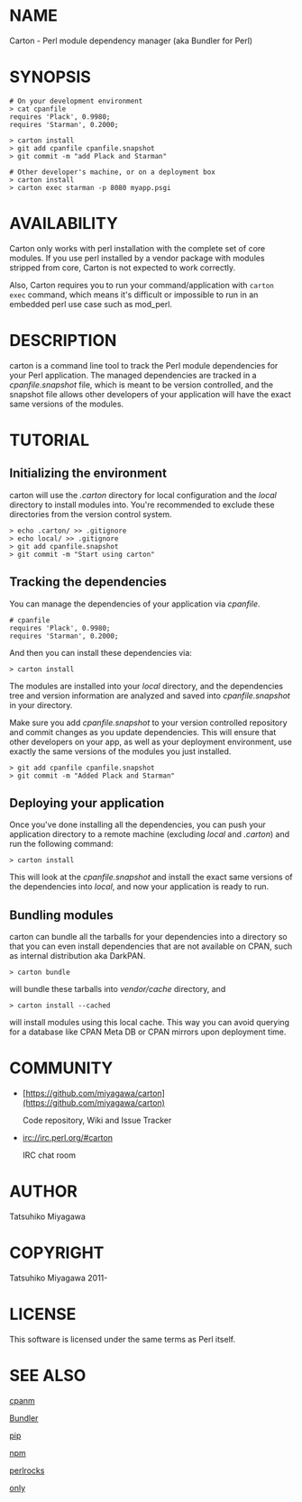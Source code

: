 # NAME

Carton - Perl module dependency manager (aka Bundler for Perl)

# SYNOPSIS

    # On your development environment
    > cat cpanfile
    requires 'Plack', 0.9980;
    requires 'Starman', 0.2000;

    > carton install
    > git add cpanfile cpanfile.snapshot
    > git commit -m "add Plack and Starman"

    # Other developer's machine, or on a deployment box
    > carton install
    > carton exec starman -p 8080 myapp.psgi

# AVAILABILITY

Carton only works with perl installation with the complete set of core
modules. If you use perl installed by a vendor package with modules
stripped from core, Carton is not expected to work correctly.

Also, Carton requires you to run your command/application with
`carton exec` command, which means it's difficult or impossible to
run in an embedded perl use case such as mod\_perl.

# DESCRIPTION

carton is a command line tool to track the Perl module dependencies
for your Perl application. The managed dependencies are tracked in a
_cpanfile.snapshot_ file, which is meant to be version controlled, and the
snapshot file allows other developers of your application will have the
exact same versions of the modules.

# TUTORIAL

## Initializing the environment

carton will use the _.carton_ directory for local configuration and
the _local_ directory to install modules into. You're recommended to
exclude these directories from the version control system.

    > echo .carton/ >> .gitignore
    > echo local/ >> .gitignore
    > git add cpanfile.snapshot
    > git commit -m "Start using carton"

## Tracking the dependencies

You can manage the dependencies of your application via _cpanfile_.

    # cpanfile
    requires 'Plack', 0.9980;
    requires 'Starman', 0.2000;

And then you can install these dependencies via:

    > carton install

The modules are installed into your _local_ directory, and the
dependencies tree and version information are analyzed and saved into
_cpanfile.snapshot_ in your directory.

Make sure you add _cpanfile.snapshot_ to your version controlled repository
and commit changes as you update dependencies. This will ensure that
other developers on your app, as well as your deployment environment,
use exactly the same versions of the modules you just installed.

    > git add cpanfile cpanfile.snapshot
    > git commit -m "Added Plack and Starman"

## Deploying your application

Once you've done installing all the dependencies, you can push your
application directory to a remote machine (excluding _local_ and
_.carton_) and run the following command:

    > carton install

This will look at the _cpanfile.snapshot_ and install the exact same
versions of the dependencies into _local_, and now your application
is ready to run.

## Bundling modules

carton can bundle all the tarballs for your dependencies into a
directory so that you can even install dependencies that are not
available on CPAN, such as internal distribution aka DarkPAN.

    > carton bundle

will bundle these tarballs into _vendor/cache_ directory, and

    > carton install --cached

will install modules using this local cache. This way you can avoid
querying for a database like CPAN Meta DB or CPAN mirrors upon
deployment time.

# COMMUNITY

- [https://github.com/miyagawa/carton](https://github.com/miyagawa/carton)

    Code repository, Wiki and Issue Tracker

- [irc://irc.perl.org/\#carton](irc://irc.perl.org/\#carton)

    IRC chat room

# AUTHOR

Tatsuhiko Miyagawa

# COPYRIGHT

Tatsuhiko Miyagawa 2011-

# LICENSE

This software is licensed under the same terms as Perl itself.

# SEE ALSO

[cpanm](http://search.cpan.org/perldoc?cpanm)

[Bundler](http://gembundler.com/)

[pip](http://pypi.python.org/pypi/pip)

[npm](http://npmjs.org/)

[perlrocks](https://github.com/gugod/perlrocks)

[only](http://search.cpan.org/perldoc?only)
